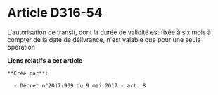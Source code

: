 # Article D316-54

L'autorisation de transit, dont la durée de validité est fixée à six mois à compter de la date de délivrance, n'est valable
que pour une seule opération

**Liens relatifs à cet article**

	**Créé par**:

	  - Décret n°2017-909 du 9 mai 2017 - art. 8
